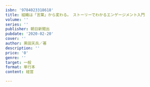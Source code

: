 ```yaml
---
isbn: '9784023318618'
title: 組織は「言葉」から変わる。　ストーリーでわかるエンゲージメント入門
volume: ''
series: ''
publisher: 朝日新聞出
pubdate: '2020-02-20'
cover: ''
author: 黒田天兵／著
description: ''
price: '0'
genre: ''
target: 一般
format: 単行本
content: 経営

---
```

